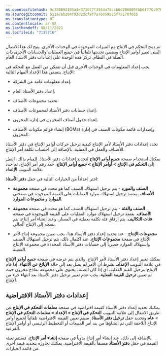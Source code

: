 ```yaml
---
ms.openlocfilehash: 9c380892195a4e871077f394da78ccb0d706089fbb6f770c9701a2b864afb7de
ms.sourcegitcommit: 511a76b204f93d23cf9f7a70059525f79170f6bb
ms.translationtype: HT
ms.contentlocale: ar-SA
ms.lasthandoff: 08/11/2021
ms.locfileid: "7135716"
---
```

تم دمج التحكم في الإنتاج مع الميزات الموجودة في الوحدات الأخرى. يتيح لك هذا الاتصال البيني تغيير أوامر الإنتاج ويضمن تحديثها تلقائياً في جميع العمليات والحسابات الأخرى ذات الصلة في النظام. تركز هذه الوحدة على إعدادات دفتر الأستاذ العام.

يجب إعداد المعلومات في الوحدات الأخرى قبل أن تتمكن من العمل مع التحكم في الإنتاج. يتضمن هذا الإعداد المهام التالية:

-   إعداد معلومات عامة عن الشركة.

-   إعداد دفتر الأستاذ العام.

-   تحديد مجموعات الأصناف.

-   إعداد حسابات دفتر الأستاذ لمجموعات الأصناف.

-   إعداد جدول أصناف المخزون في إدارة المخزون.

-   إنشاء قوائم مكونات الأصناف (BOMs) وإصدارات قائمة مكونات الصنف في إدارة المخزون.

تحدد إعدادات دفتر الأستاذ لأمر الإنتاج كيفية ترحيل حركات أوامر الإنتاج في دفتر الأستاذ للأصناف والعمل في العملية، بالإضافة إلى احتساب تكلفة أمر الإنتاج.

يمكنك استخدام صفحة **جميع أوامر الإنتاج** لتحديد إعدادات دفتر الأستاذ. للقيام بذلك، انتقل إلى **التحكم في الإنتاج > أوامر الإنتاج > جميع أوامر الإنتاج**، حدد رقم أمر الإنتاج، ثم حدد علامة التبويب **الإعداد**.

اختر إعداداً من الخيارات التالية في حقل **دفتر الأستاذ**:

-   **الصنف والمورد** - يتم ترحيل استهلاك الصنف كما هو محدد في صفحة **مجموعة الأصناف**. يعتمد ترحيل استهلاك موارد العمليات على القيمة الموجودة في صفحتي **الموارد** و **مجموعات الموارد**.

-   **الصنف والفئة** - يتم ترحيل استهلاك الصنف كما هو محدد في صفحة **مجموعة الأصناف**. يعتمد ترحيل استهلاك موارد العمليات على القيمة الموجودة في صفحة **فئات التكاليف**. يتم إرفاق فئة تكلفة بعملية في المسار، وعند إنشاء أمر إنتاج، يتم نسخه إلى الإنتاج الحالي.

-   **مجموعات الإنتاج** - عند تحديد إعداد دفتر الأستاذ هذا، يجب تعيين مجموعة إنتاج لأمر الإنتاج في صفحة **مجموعات الإنتاج**. عند اكتمال ذلك، يتم ترحيل استهلاك الصنف واستهلاك الموارد حصرياً إلى حسابات دفتر الأستاذ المحددة في مجموعة الإنتاج المعينة.

يمكنك تغيير إعداد دفتر الأستاذ لأمر الإنتاج، والذي يتم عرضه في صفحة **جميع أوامر الإنتاج** في علامة التبويب **الإعداد**، بشرط أن الأمر لم يصل بعد إلى حالة **الإبلاغ عن الانتهاء**. إذا قام الإنتاج بترحيل القيم الفعلية، أي إذا كان الصنف يحتوي على مجموعة نماذج مخزون حيث تم تعيين **ترحيل القيمة الفعلية**، يجب عدم تغيير ترحيل دفتر الأستاذ بعد انتهاء جزء من الإنتاج.

## <a name="default-ledger-settings"></a>إعدادات دفتر الأستاذ الافتراضية

يمكنك تحديد إعداد دفتر الأستاذ كقيمة افتراضية في صفحة **معلمات التحكم في الإنتاج** عن طريق الانتقال إلى علامة التبويب **التحكم في الإنتاج > الإعداد > معلمات التحكم في الإنتاج** > **عام** وتحديد حقل **ترحيل دفتر الأستاذ**. سيتم تعيين القيمة الافتراضية تلقائياً لجميع أوامر الإنتاج اللاحقة التي تم إنشاؤها من بند أمر المبيعات أو التخطيط الرئيسي أو أوامر الإنتاج الفرعية.

بالإضافة إلى ذلك، عند إنشاء أمر إنتاج يدوياً في صفحة **إنشاء أمر الإنتاج**، فستتم تعبئة القيمة في حقل **دفتر الأستاذ** مسبقاً بالقيمة الافتراضية. يمكنك تجاوزه بتحديد قيمة أخرى من قائمة الخيارات.
